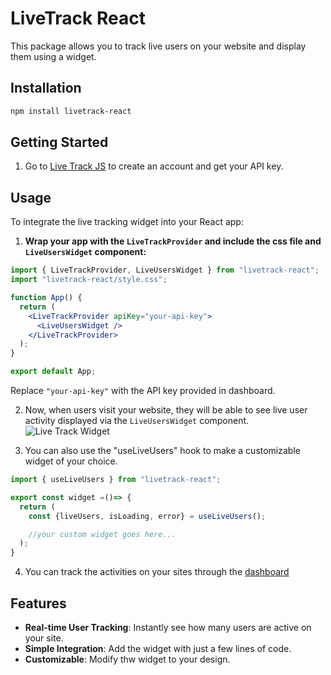 # LiveTrack React

This package allows you to track live users on your website and display them using a widget.

## Installation

```bash
npm install livetrack-react
```

## Getting Started

1. Go to [Live Track JS](https://live-track-js.vercel.app/) to create an account and get your API key.

## Usage

To integrate the live tracking widget into your React app:

1. **Wrap your app with the `LiveTrackProvider` and include the css file and `LiveUsersWidget` component:**

```jsx
import { LiveTrackProvider, LiveUsersWidget } from "livetrack-react";
import "livetrack-react/style.css";

function App() {
  return (
    <LiveTrackProvider apiKey="your-api-key">
      <LiveUsersWidget />
    </LiveTrackProvider>
  );
}

export default App;
```

Replace `"your-api-key"` with the API key provided in dashboard.

2. Now, when users visit your website, they will be able to see live user activity displayed via the `LiveUsersWidget` component.
   ![Live Track Widget](https://imgur.com/Nceyps1.png)

3. You can also use the "useLiveUsers" hook to make a customizable widget of your choice.

```jsx
import { useLiveUsers } from "livetrack-react";

export const widget =()=> {
  return (
    const {liveUsers, isLoading, error} = useLiveUsers();

    //your custom widget goes here...
  );
}
```

4. You can track the activities on your sites through the [dashboard](https://live-track-js.vercel.app/)

## Features

- **Real-time User Tracking**: Instantly see how many users are active on your site.
- **Simple Integration**: Add the widget with just a few lines of code.
- **Customizable**: Modify thw widget to your design.
